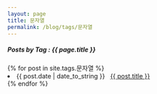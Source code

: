 ```yaml
---
layout: page
title: 문자열
permalink: /blog/tags/문자열
---
```

 
<h5> Posts by Tag : {{ page.title }} </h5>

<div class="card">
{% for post in site.tags.문자열 %}
 <li class="category-posts"><span>{{ post.date | date_to_string }}</span> &nbsp; <a href="{{ post.url }}">{{ post.title }}</a></li>
{% endfor %}
</div>
